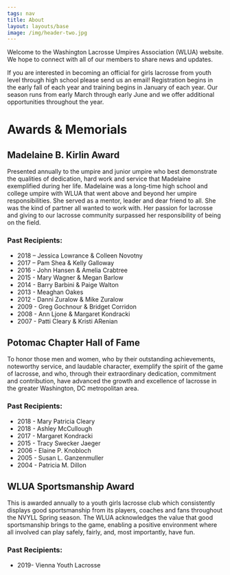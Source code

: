 ```yaml
---
tags: nav
title: About
layout: layouts/base
image: /img/header-two.jpg
---
```

Welcome to the Washington Lacrosse Umpires Association (WLUA) website. We hope to connect with all of our members to share news and updates.

If you are interested in becoming an official for girls lacrosse from youth level through high school please send us an email! Registration begins in the early fall of each year and training begins in January of each year. Our season runs from early March through early June and we offer additional opportunities throughout the year.

# Awards & Memorials 

## Madelaine B. Kirlin Award

Presented annually to the umpire and junior umpire who best demonstrate the qualities of dedication, hard work and service that Madelaine exemplified during her life. Madelaine was a long-time high school and college umpire with WLUA that went above and beyond her umpire responsibilities. She served as a mentor, leader and dear friend to all. She was the kind of partner all wanted to work with. Her passion for lacrosse and giving to our lacrosse community surpassed her responsibility of being on the field. 

### Past Recipients:


- 2018 – Jessica Lowrance & Colleen Novotny
- 2017 – Pam Shea & Kelly Galloway
- 2016 - John Hansen & Amelia Crabtree
- 2015 - Mary Wagner & Megan Barlow
- 2014 - Barry Barbini & Paige Walton
- 2013 - Meaghan Oakes
- 2012 -  Danni Zuralow & Mike Zuralow
- 2009 -  Greg Gochnour & Bridget Corridon
- 2008 - Ann Ljone & Margaret Kondracki
- 2007 -  Patti Cleary & Kristi ARenian
 
## Potomac Chapter Hall of Fame

To honor those men and women, who by their outstanding achievements, noteworthy service, and laudable character, exemplify the spirit of the game of lacrosse, and who, through their extraordinary dedication, commitment and contribution, have advanced the growth and excellence of lacrosse in the greater Washington, DC metropolitan area.

### Past Recipients:

- 2018 - Mary Patricia Cleary
- 2018 - Ashley McCullough
- 2017 - Margaret Kondracki
- 2015 - Tracy Swecker Jaeger
- 2006 - Elaine P. Knobloch
- 2005 - Susan L. Ganzenmuller
- 2004 - Patricia M. Dillon

## WLUA Sportsmanship Award

This is awarded annually to a youth girls lacrosse club which consistently displays good sportsmanship from its players, coaches and fans throughout the NVYLL Spring season. The WLUA acknowledges the value that good sportsmanship brings to the game, enabling a positive environment where all involved can play safely, fairly,  and, most importantly, have fun. 

### Past Recipients:

- 2019- Vienna Youth Lacrosse
